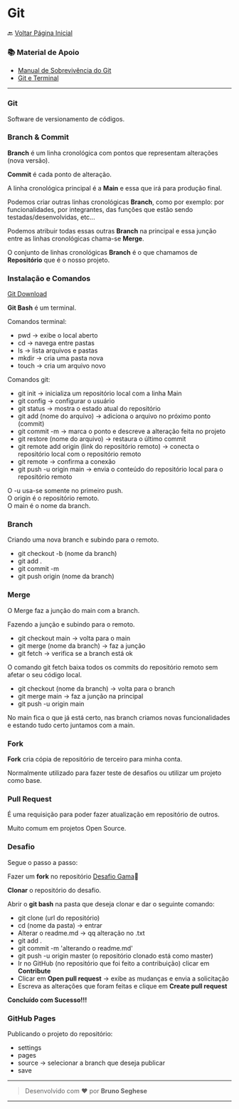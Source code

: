 # Git

🔙 [Voltar Página Inicial](https://github.com/brseghese/hiring-coders-3-vtex-gama)

### 📚 Material de Apoio

- [Manual de Sobrevivência do Git](https://drive.google.com/file/d/1PhH6-s7IjDvmKwUB7oiFvK4MEA9loSlA/view)
- [Git e Terminal](https://drive.google.com/file/d/1MUyj7e9VJtrY77B3D8xkhzS4dQq7mqLG/view)

---

### Git

Software de versionamento de códigos.

### Branch & Commit

**Branch** é um linha cronológica com pontos que representam alterações (nova versão).

**Commit** é cada ponto de alteração.

A linha cronológica principal é a **Main** e essa que irá para produção final.

Podemos criar outras linhas cronológicas **Branch**, como por exemplo: por funcionalidades, por integrantes, das funções que estão sendo testadas/desenvolvidas, etc...

Podemos atribuir todas essas outras **Branch** na principal e essa junção entre as linhas cronológicas chama-se **Merge**.

O conjunto de linhas cronológicas **Branch** é o que chamamos de **Repositório** que é o nosso projeto.

### Instalação e Comandos

[Git Download](https://git-scm.com/downloads)

**Git Bash** é um terminal.

Comandos terminal:

- pwd -> exibe o local aberto
- cd -> navega entre pastas
- ls -> lista arquivos e pastas
- mkdir -> cria uma pasta nova
- touch -> cria um arquivo novo

Comandos git:

- git init -> inicializa um repositório local com a linha Main
- git config -> configurar o usuário
- git status -> mostra o estado atual do repositório
- git add (nome do arquivo) -> adiciona o arquivo no próximo ponto (commit)
- git commit -m -> marca o ponto e descreve a alteração feita no projeto
- git restore (nome do arquivo) -> restaura o último commit
- git remote add origin (link do repositório remoto) -> conecta o repositório local com o repositório remoto
- git remote -> confirma a conexão
- git push -u origin main -> envia o conteúdo do repositório local para o repositório remoto

O -u usa-se somente no primeiro push.<br>
O origin é o repositório remoto.<br>
O main é o nome da branch.

### Branch

Criando uma nova branch e subindo para o remoto.

- git checkout -b (nome da branch)
- git add .
- git commit -m
- git push origin (nome da branch)

### Merge

O Merge faz a junção do main com a branch.

Fazendo a junção e subindo para o remoto.

- git checkout main -> volta para o main
- git merge (nome da branch) -> faz a junção
- git fetch -> verifica se a branch está ok

O comando git fetch baixa todos os commits do repositório remoto sem afetar o seu código local.

- git checkout (nome da branch) -> volta para o branch
- git merge main -> faz a junção na principal
- git push -u origin main

No main fica o que já está certo, nas branch criamos novas funcionalidades e estando tudo certo juntamos com a main.

### Fork

**Fork** cria cópia de repositório de terceiro para minha conta.

Normalmente utilizado para fazer teste de desafios ou utilizar um projeto como base.

### Pull Request

É uma requisição para poder fazer atualização em repositório de outros.

Muito comum em projetos Open Source.

### Desafio

Segue o passo a passo:

Fazer um **fork** no repositório [Desafio Gama](https://github.com/jcbombardelli/gama-no-pullrequest)🔗

**Clonar** o repositório do desafio.

Abrir o <b>git bash</b> na pasta que deseja clonar e dar o seguinte comando:

- git clone (url do repositório)
- cd (nome da pasta) -> entrar
- Alterar o readme.md -> qq alteração no .txt
- git add .
- git commit -m 'alterando o readme.md'
- git push -u origin master (o repositório clonado está como master)
- Ir no GitHub (no repositório que foi feito a contribuição) clicar em **Contribute**
- Clicar em <b>Open pull request</b> -> exibe as mudanças e envia a solicitação
- Escreva as alterações que foram feitas e clique em <b>Create pull request</b>

<b>Concluído com Sucesso!!!</b>

### GitHub Pages

Publicando o projeto do repositório:

- settings
- pages
- source -> selecionar a branch que deseja publicar
- save

---

> Desenvolvido com ❤️ por **Bruno Seghese**

---
